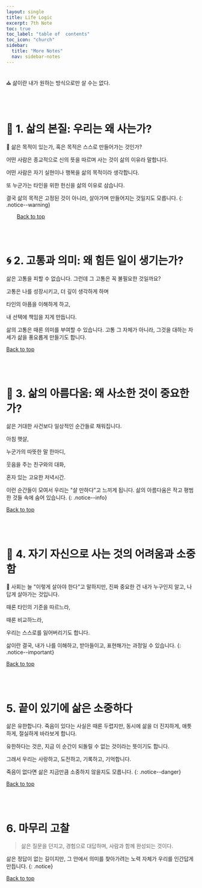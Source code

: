 ```yaml
---
layout: single
title: Life Logic
excerpt: 7th Note
toc: true
toc_label: "table of  contents"
toc_icon: "church"
sidebar:
  title: "More Notes"
  nav: sidebar-notes
---
```


<br>
⛪️ 삶이란 내가 원하는 방식으로만 살 수는 없다.
<br>

<br><br>
# 🌱 1. 삶의 본질: 우리는 왜 사는가?
📖 삶은 목적이 있는가, 혹은 목적은 스스로 만들어가는 것인가?

어떤 사람은 종교적으로 신의 뜻을 따르며 사는 것이 삶의 이유라 말합니다.

어떤 사람은 자기 실현이나 행복을 삶의 목적이라 생각합니다.

또 누군가는 타인을 위한 헌신을 삶의 이유로 삼습니다.

결국 삶의 목적은 고정된 것이 아니라, 살아가며 만들어지는 것일지도 모릅니다.
{: .notice--warning}

&emsp;&emsp;<a href="#" class="btn btn--success">Back to top</a>
<br> 

<br><br>
# 🌀 2. 고통과 의미: 왜 힘든 일이 생기는가?
삶은 고통을 피할 수 없습니다. 그런데 그 고통은 꼭 불필요한 것일까요?

고통은 나를 성장시키고, 더 깊이 생각하게 하며

타인의 아픔을 이해하게 하고,

내 선택에 책임을 지게 만듭니다.

삶의 고통은 때론 의미를 부여할 수 있습니다. 고통 그 자체가 아니라, 그것을 대하는 자세가 삶을 풍요롭게 만들기도 합니다.

<a href="#" class="btn btn--success">Back to top</a>
<br> 

<br><br>
# 🌄 3. 삶의 아름다움: 왜 사소한 것이 중요한가?
  
삶은 거대한 사건보다 일상적인 순간들로 채워집니다.

아침 햇살,

누군가의 따뜻한 말 한마디,

웃음을 주는 친구와의 대화,

혼자 있는 고요한 저녁시간.

이런 순간들이 모여서 우리는 "살 만하다"고 느끼게 됩니다. 삶의 아름다움은 작고 평범한 것들 속에 숨어 있습니다.
{: .notice--info}

<a href="#" class="btn btn--success">Back to top</a>
<br> 

<br><br>
# 🧭 4. 자기 자신으로 사는 것의 어려움과 소중함
📖
사회는 늘 "이렇게 살아야 한다"고 말하지만, 진짜 중요한 건 내가 누구인지 알고, 나답게 살아가는 것입니다.

때론 타인의 기준을 따르느라,

때론 비교하느라,

우리는 스스로를 잃어버리기도 합니다.

삶이란 결국, 내가 나를 이해하고, 받아들이고, 표현해가는 과정일 수 있습니다.
{: .notice--important}

<a href="#" class="btn btn--success">Back to top</a>
<br> 

<br><br>
# 5. 끝이 있기에 삶은 소중하다
삶은 유한합니다. 죽음이 있다는 사실은 때론 두렵지만, 동시에 삶을 더 진지하게, 애틋하게, 절실하게 바라보게 합니다.

유한하다는 것은, 지금 이 순간이 되돌릴 수 없는 것이라는 뜻이기도 합니다.

그래서 우리는 사랑하고, 도전하고, 기록하고, 기억합니다.

죽음이 없다면 삶은 지금만큼 소중하지 않을지도 모릅니다.
{: .notice--danger}

<a href="#" class="btn btn--success">Back to top</a>
<br>

<br><br>
# 6. 마무리 고찰
> 삶은 질문을 던지고, 경험으로 대답하며, 사람과 함께 완성되는 것이다.

삶은 정답이 없는 길이지만, 그 안에서 의미를 찾아가려는 노력 자체가 우리를 인간답게 만듭니다.
{: .notice}

<a href="#" class="btn btn--success">Back to top</a>
<br> 
